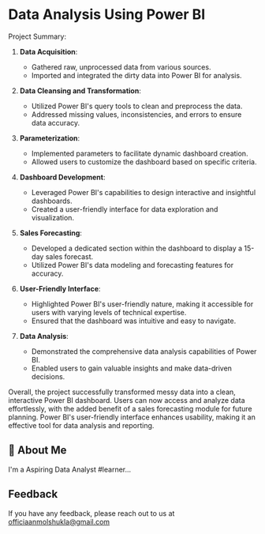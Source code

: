 
# Data Analysis Using Power BI

Project Summary:

1. **Data Acquisition**: 
   - Gathered raw, unprocessed data from various sources.
   - Imported and integrated the dirty data into Power BI for analysis.

2. **Data Cleansing and Transformation**:
   - Utilized Power BI's query tools to clean and preprocess the data.
   - Addressed missing values, inconsistencies, and errors to ensure data accuracy.

3. **Parameterization**:
   - Implemented parameters to facilitate dynamic dashboard creation.
   - Allowed users to customize the dashboard based on specific criteria.

4. **Dashboard Development**:
   - Leveraged Power BI's capabilities to design interactive and insightful dashboards.
   - Created a user-friendly interface for data exploration and visualization.

5. **Sales Forecasting**:
   - Developed a dedicated section within the dashboard to display a 15-day sales forecast.
   - Utilized Power BI's data modeling and forecasting features for accuracy.

6. **User-Friendly Interface**:
   - Highlighted Power BI's user-friendly nature, making it accessible for users with varying levels of technical expertise.
   - Ensured that the dashboard was intuitive and easy to navigate.

7. **Data Analysis**:
   - Demonstrated the comprehensive data analysis capabilities of Power BI.
   - Enabled users to gain valuable insights and make data-driven decisions.

Overall, the project successfully transformed messy data into a clean, interactive Power BI dashboard. Users can now access and analyze data effortlessly, with the added benefit of a sales forecasting module for future planning. Power BI's user-friendly interface enhances usability, making it an effective tool for data analysis and reporting.
## 🚀 About Me
I'm a Aspiring Data Analyst #learner...


## Feedback

If you have any feedback, please reach out to us at officiaanmolshukla@gmail.com


